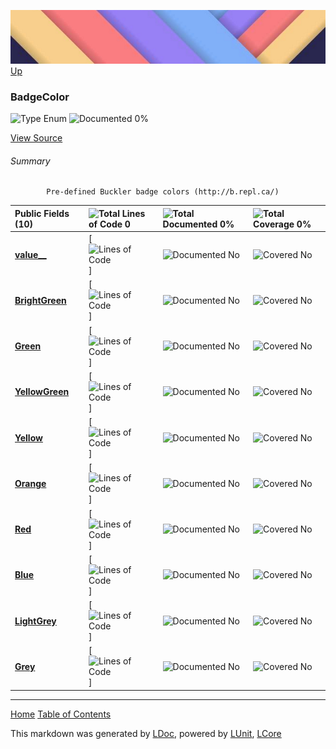 ![](../Content/LDoc-banner-small.png "")
[Up](../LDoc.md)

### BadgeColor

![Type Enum ](http://b.repl.ca/v1/Type-Enum%20-blue.png "") ![Documented 0%](http://b.repl.ca/v1/Documented-0%25-red.png "")



[View Source](../Markdown/GitHubMarkdown.cs#L481)

###### Summary

            Pre-defined Buckler badge colors (http://b.repl.ca/)
            

Public   Fields (10) | ![Total Lines of Code 0](http://b.repl.ca/v1/Total%20Lines%20of%20Code-0-blue.png "") | ![Total Documented 0%](http://b.repl.ca/v1/Total%20Documented-0%25-red.png "") | ![Total Coverage 0%](http://b.repl.ca/v1/Total%20Coverage-0%25-red.png "")
:---  | :---  | :---  | :--- 
**[value__](BadgeColor_value__.md)** | [![Lines of Code ](http://b.repl.ca/v1/Lines%20of%20Code--blue.png "")] | ![Documented No](http://b.repl.ca/v1/Documented-No-red.png "") | ![Covered No](http://b.repl.ca/v1/Covered-No-red.png "")
**[BrightGreen](BadgeColor_BrightGreen.md)** | [![Lines of Code ](http://b.repl.ca/v1/Lines%20of%20Code--blue.png "")] | ![Documented No](http://b.repl.ca/v1/Documented-No-red.png "") | ![Covered No](http://b.repl.ca/v1/Covered-No-red.png "")
**[Green](BadgeColor_Green.md)** | [![Lines of Code ](http://b.repl.ca/v1/Lines%20of%20Code--blue.png "")] | ![Documented No](http://b.repl.ca/v1/Documented-No-red.png "") | ![Covered No](http://b.repl.ca/v1/Covered-No-red.png "")
**[YellowGreen](BadgeColor_YellowGreen.md)** | [![Lines of Code ](http://b.repl.ca/v1/Lines%20of%20Code--blue.png "")] | ![Documented No](http://b.repl.ca/v1/Documented-No-red.png "") | ![Covered No](http://b.repl.ca/v1/Covered-No-red.png "")
**[Yellow](BadgeColor_Yellow.md)** | [![Lines of Code ](http://b.repl.ca/v1/Lines%20of%20Code--blue.png "")] | ![Documented No](http://b.repl.ca/v1/Documented-No-red.png "") | ![Covered No](http://b.repl.ca/v1/Covered-No-red.png "")
**[Orange](BadgeColor_Orange.md)** | [![Lines of Code ](http://b.repl.ca/v1/Lines%20of%20Code--blue.png "")] | ![Documented No](http://b.repl.ca/v1/Documented-No-red.png "") | ![Covered No](http://b.repl.ca/v1/Covered-No-red.png "")
**[Red](BadgeColor_Red.md)** | [![Lines of Code ](http://b.repl.ca/v1/Lines%20of%20Code--blue.png "")] | ![Documented No](http://b.repl.ca/v1/Documented-No-red.png "") | ![Covered No](http://b.repl.ca/v1/Covered-No-red.png "")
**[Blue](BadgeColor_Blue.md)** | [![Lines of Code ](http://b.repl.ca/v1/Lines%20of%20Code--blue.png "")] | ![Documented No](http://b.repl.ca/v1/Documented-No-red.png "") | ![Covered No](http://b.repl.ca/v1/Covered-No-red.png "")
**[LightGrey](BadgeColor_LightGrey.md)** | [![Lines of Code ](http://b.repl.ca/v1/Lines%20of%20Code--blue.png "")] | ![Documented No](http://b.repl.ca/v1/Documented-No-red.png "") | ![Covered No](http://b.repl.ca/v1/Covered-No-red.png "")
**[Grey](BadgeColor_Grey.md)** | [![Lines of Code ](http://b.repl.ca/v1/Lines%20of%20Code--blue.png "")] | ![Documented No](http://b.repl.ca/v1/Documented-No-red.png "") | ![Covered No](http://b.repl.ca/v1/Covered-No-red.png "")




---

[Home](../../README.md) [Table of Contents](../../TableOfContents.md)

This markdown was generated by [LDoc](https://github.com/CodeSingularity/LDoc), powered by [LUnit](https://github.com/CodeSingularity/LUnit), [LCore](https://github.com/CodeSingularity/LCore)
